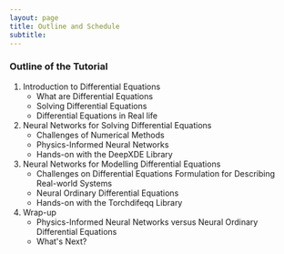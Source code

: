 ```yaml
---
layout: page
title: Outline and Schedule
subtitle: 
---
```


### Outline of the Tutorial

1. Introduction to Differential Equations
    - What are Differential Equations
    - Solving Differential Equations
    - Differential Equations in Real life
2. Neural Networks for Solving Differential Equations
    - Challenges of Numerical Methods
    - Physics-Informed Neural Networks
    - Hands-on with the DeepXDE Library
3. Neural Networks for Modelling Differential Equations
    - Challenges on Differential Equations Formulation for Describing Real-world Systems
    - Neural Ordinary Differential Equations
    - Hands-on with the Torchdifeqq Library
4. Wrap-up
    - Physics-Informed Neural Networks versus Neural Ordinary Differential Equations
    - What's Next?


